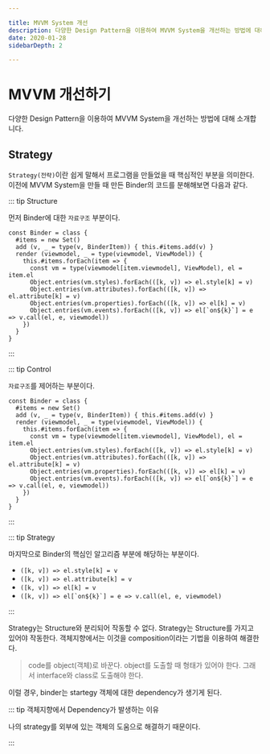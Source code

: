 ```yaml
---

title: MVVM System 개선
description: 다양한 Design Pattern을 이용하여 MVVM System을 개선하는 방법에 대해 소개합니다.
date: 2020-01-28
sidebarDepth: 2

---
```


# MVVM 개선하기

다양한 Design Pattern을 이용하여 MVVM System을 개선하는 방법에 대해 소개합니다.

## Strategy

`Strategy(전략)`이란 쉽게 말해서 프로그램을 만들었을 때 핵심적인 부분을 의미한다. 이전에 MVVM System을 만들 때 만든 Binder의 코드를 분해해보면 다음과 같다.

::: tip Structure

먼저 Binder에 대한 `자료구조` 부분이다.

``` js{2-6}
const Binder = class {
  #items = new Set()
  add (v, _ = type(v, BinderItem)) { this.#items.add(v) }
  render (viewmodel, _ = type(viewmodel, ViewModel)) {
    this.#items.forEach(item => {
      const vm = type(viewmodel[item.viewmodel], ViewModel), el = item.el
      Object.entries(vm.styles).forEach(([k, v]) => el.style[k] = v)
      Object.entries(vm.attributes).forEach(([k, v]) => el.attribute[k] = v)
      Object.entries(vm.properties).forEach(([k, v]) => el[k] = v)
      Object.entries(vm.events).forEach(([k, v]) => el[`on${k}`] = e => v.call(el, e, viewmodel))
    })
  }
}
```
:::

::: tip Control

`자료구조`를 제어하는 부분이다.

``` js{7-10}
const Binder = class {
  #items = new Set()
  add (v, _ = type(v, BinderItem)) { this.#items.add(v) }
  render (viewmodel, _ = type(viewmodel, ViewModel)) {
    this.#items.forEach(item => {
      const vm = type(viewmodel[item.viewmodel], ViewModel), el = item.el
      Object.entries(vm.styles).forEach(([k, v]) => el.style[k] = v)
      Object.entries(vm.attributes).forEach(([k, v]) => el.attribute[k] = v)
      Object.entries(vm.properties).forEach(([k, v]) => el[k] = v)
      Object.entries(vm.events).forEach(([k, v]) => el[`on${k}`] = e => v.call(el, e, viewmodel))
    })
  }
}
```
:::

::: tip Strategy

마지막으로 Binder의 핵심인 알고리즘 부분에 해당하는 부분이다.

- `([k, v]) => el.style[k] = v`
- `([k, v]) => el.attribute[k] = v`
- `([k, v]) => el[k] = v`
- ```([k, v]) => el[`on${k}`] = e => v.call(el, e, viewmodel)```

:::

Strategy는 Structure와 분리되어 작동할 수 없다. Strategy는 Structure를 가지고 있어야 작동한다. 객체지향에서는 이것을 composition이라는 기법을 이용하여 해결한다.

> code를 object(객체)로 바꾼다. object를 도출할 때 형태가 있어야 한다. 그래서 interface와 class로 도출해야 한다.

이럴 경우, binder는 startegy 객체에 대한 dependency가 생기게 된다.

::: tip 객체지향에서 Dependency가 발생하는 이유

나의 strategy를 외부에 있는 객체의 도움으로 해결하기 때문이다.

:::